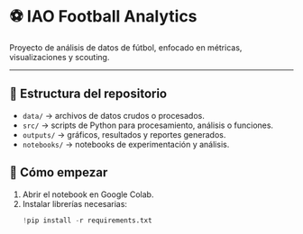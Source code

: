 # ⚽ IAO Football Analytics

Proyecto de análisis de datos de fútbol, enfocado en métricas, visualizaciones y scouting.  

---

## 📂 Estructura del repositorio

- `data/` → archivos de datos crudos o procesados.  
- `src/` → scripts de Python para procesamiento, análisis o funciones.  
- `outputs/` → gráficos, resultados y reportes generados.  
- `notebooks/` → notebooks de experimentación y análisis.

## 🚀 Cómo empezar

1. Abrir el notebook en Google Colab.  
2. Instalar librerías necesarias:
   ```python
   !pip install -r requirements.txt
